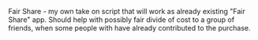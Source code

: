 Fair Share - my own take on script that will work as already existing "Fair Share" app.
Should help with possibly fair divide of cost to a group of friends, when some people with have already contributed to the purchase.
